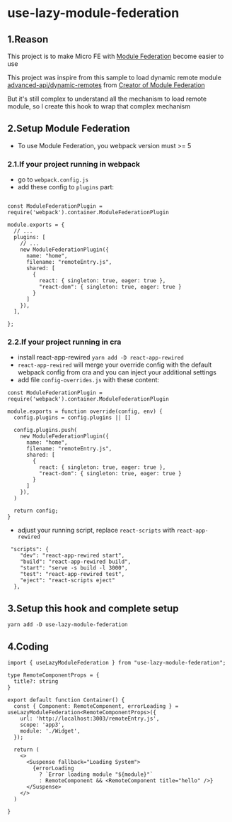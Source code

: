 # use-lazy-module-federation

## 1.Reason

This project is to make Micro FE with [Module Federation](https://webpack.js.org/concepts/module-federation/) become easier to use

This project was inspire from this sample to load dynamic remote module [advanced-api/dynamic-remotes](https://github.com/module-federation/module-federation-examples/blob/60d3ca04454a3f356cc54c04599de3501373ce1a/advanced-api/dynamic-remotes/app1/src/App.js) from [Creator of Module Federation](https://github.com/ScriptedAlchemy)

But it's still complex to understand all the mechanism to load remote module, so I create this hook to wrap that complex mechanism



## 2.Setup Module Federation
- To use Module Federation, you webpack version must >= 5
### 2.1.If your project running in webpack
- go to `webpack.config.js`
- add these config to `plugins` part:
```

const ModuleFederationPlugin = require('webpack').container.ModuleFederationPlugin

module.exports = {
  // ... 
  plugins: [
    // ... 
    new ModuleFederationPlugin({
      name: "home",
      filename: "remoteEntry.js",
      shared: [
        {
          react: { singleton: true, eager: true },
          "react-dom": { singleton: true, eager: true }
        }
      ]
    }),
  ],

};

```

### 2.2.If your project running in cra
- install react-app-rewired `yarn add -D react-app-rewired`
- `react-app-rewired` will merge your override config with the default webpack config from cra and you can inject your additional settings
- add file `config-overrides.js` with these content:

```
const ModuleFederationPlugin = require('webpack').container.ModuleFederationPlugin

module.exports = function override(config, env) {
  config.plugins = config.plugins || []
  
  config.plugins.push(
    new ModuleFederationPlugin({
      name: "home",
      filename: "remoteEntry.js",
      shared: [
        {
          react: { singleton: true, eager: true },
          "react-dom": { singleton: true, eager: true }
        }
      ]
    }),
  )

  return config;
}

```
- adjust your running script, replace `react-scripts` with `react-app-rewired`
```
 "scripts": {
    "dev": "react-app-rewired start",
    "build": "react-app-rewired build",
    "start": "serve -s build -l 3000",
    "test": "react-app-rewired test",
    "eject": "react-scripts eject"
  },
```
## 3.Setup this hook and complete setup
```
yarn add -D use-lazy-module-federation
```

## 4.Coding
```
import { useLazyModuleFederation } from "use-lazy-module-federation";

type RemoteComponentProps = {
  title?: string
}

export default function Container() {
  const { Component: RemoteComponent, errorLoading } = useLazyModuleFederation<RemoteComponentProps>({  
    url: 'http://localhost:3003/remoteEntry.js',
    scope: 'app3',
    module: './Widget',
  });

  return (
    <>
      <Suspense fallback="Loading System">
        {errorLoading
          ? `Error loading module "${module}"`
          : RemoteComponent && <RemoteComponent title="hello" />}
      </Suspense>
    </>
  )

}
```
